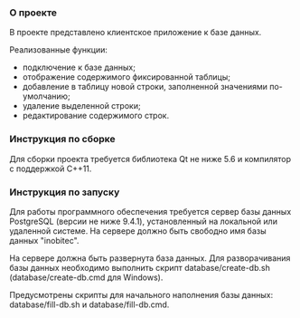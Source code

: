 ﻿### О проекте ###

В проекте представлено клиентское приложение к базе данных.

Реализованные функции:

- подключение к базе данных;
- отображение содержимого фиксированной таблицы;
- добавление в таблицу новой строки, заполненной значениями по-умолчанию;
- удаление выделенной строки;
- редактирование содержимого строк.

### Инструкция по сборке ###

Для сборки проекта требуется библиотека Qt не ниже 5.6 и компилятор с поддержкой C++11.

### Инструкция по запуску ###

Для работы программного обеспечения требуется сервер базы данных PostgreSQL (версии не ниже 9.4.1),
установленный на локальной или удаленной системе. На сервере должно быть свободно имя базы данных 
"inobitec". 

На сервере должна быть развернута база данных. Для разворачивания базы данных необходимо выполнить 
скрипт database/create-db.sh (database/create-db.cmd для Windows).

Предусмотрены скрипты для начального наполнения базы данных: database/fill-db.sh и database/fill-db.cmd.
